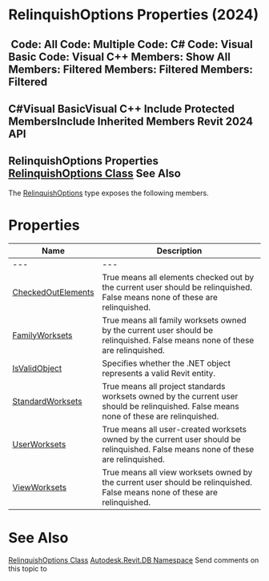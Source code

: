 # RelinquishOptions Properties (2024)

﻿
 Code: All Code: Multiple Code: C# Code: Visual Basic Code: Visual C++  Members: Show All Members: Filtered Members: Filtered Members: Filtered   
---  
C#Visual BasicVisual C++
Include Protected MembersInclude Inherited Members
Revit 2024 API  
---  
RelinquishOptions Properties  
[RelinquishOptions Class](af30374c-7e99-d52e-f648-c5969e91e9d8.md "RelinquishOptions Class") See Also  
---  
The [RelinquishOptions](af30374c-7e99-d52e-f648-c5969e91e9d8.md "RelinquishOptions Class") type exposes the following members.
# Properties
| Name | Description |
| --- | --- |
| --- | --- | --- |
| [CheckedOutElements](f27cd543-0f50-245d-bf54-fd96e044ada1.md "CheckedOutElements Property") | True means all elements checked out by the current user should be relinquished. False means none of these are relinquished. |
| [FamilyWorksets](e1576858-8be8-f173-21bf-c6224e98aa17.md "FamilyWorksets Property") | True means all family worksets owned by the current user should be relinquished. False means none of these are relinquished. |
| [IsValidObject](ef0eed52-60f5-281c-50a7-aefec87b8f0f.md "IsValidObject Property") | Specifies whether the .NET object represents a valid Revit entity. |
| [StandardWorksets](315b02cc-9794-0541-d727-ebe8ec2d770c.md "StandardWorksets Property") | True means all project standards worksets owned by the current user should be relinquished. False means none of these are relinquished. |
| [UserWorksets](3eac6440-7a8e-4dfb-2bf2-7be55ecb2488.md "UserWorksets Property") | True means all user-created worksets owned by the current user should be relinquished. False means none of these are relinquished. |
| [ViewWorksets](1ecc9687-31c2-5b2f-b604-4b73f1c52d38.md "ViewWorksets Property") | True means all view worksets owned by the current user should be relinquished. False means none of these are relinquished. |

# See Also
[RelinquishOptions Class](af30374c-7e99-d52e-f648-c5969e91e9d8.md "RelinquishOptions Class")
[Autodesk.Revit.DB Namespace](87546ba7-461b-c646-cbb1-2cb8f5bff8b2.md "Autodesk.Revit.DB Namespace")
Send comments on this topic to 